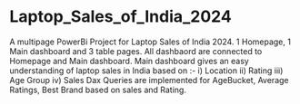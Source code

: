 # Laptop_Sales_of_India_2024
A multipage PowerBi Project for Laptop Sales of India 2024.
1 Homepage, 1 Main dashboard and 3 table pages.
All dashbaord are connected to Homepage and Main dashboard.
Main dashboard gives an easy understanding of laptop sales in India based on :-
i) Location
ii) Rating
iii) Age Group
iv) Sales
Dax Queries are implemented for AgeBucket, Average Ratings, Best Brand based on sales and Rating.
